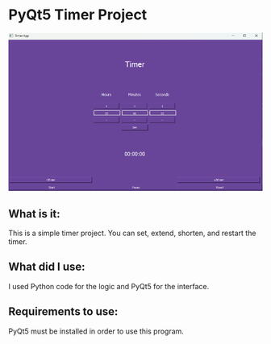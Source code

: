 # PyQt5 Timer Project

![image](Timer%20pic.png)

## What is it:
This is a simple timer project. You can set, extend, shorten, and restart the timer.

## What did I use:
I used Python code for the logic and PyQt5 for the interface.

## Requirements to use:
PyQt5 must be installed in order to use this program.



